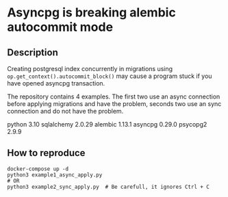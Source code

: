 # Asyncpg is breaking alembic autocommit mode

Description
---
Creating postgresql index concurrently  in migrations using `op.get_context().autocommit_block()` may cause a program stuck if you have opened asyncpg transaction.

The repository contains 4 examples. The first two use an async connection before applying migrations and have the problem, seconds two use an sync connection and do not have the problem. 

python 3.10
sqlalchemy 2.0.29
alembic 1.13.1
asyncpg 0.29.0
psycopg2 2.9.9

How to reproduce
---

```
docker-compose up -d
python3 example1_async_apply.py
# OR
python3 example2_sync_apply.py  # Be carefull, it ignores Ctrl + C
```
